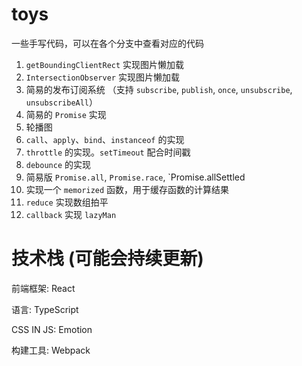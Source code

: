 # toys
一些手写代码，可以在各个分支中查看对应的代码

1. `getBoundingClientRect` 实现图片懒加载
2. `IntersectionObserver` 实现图片懒加载
3. 简易的发布订阅系统 （支持 `subscribe`, `publish`, `once`, `unsubscribe`, `unsubscribeAll`）
4. 简易的 `Promise` 实现
5. 轮播图
6. `call`、`apply`、`bind`、`instanceof` 的实现
7. `throttle` 的实现。`setTimeout` 配合时间戳
8. `debounce` 的实现
9. 简易版 `Promise.all`, `Promise.race`, `Promise.allSettled
10. 实现一个 `memorized` 函数，用于缓存函数的计算结果
11. `reduce` 实现数组拍平
12. `callback` 实现 `lazyMan`

# 技术栈 (可能会持续更新)
前端框架: React

语言: TypeScript

CSS IN JS: Emotion

构建工具: Webpack

